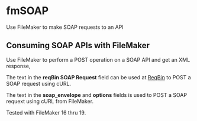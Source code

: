 # fmSOAP
Use FileMaker to make SOAP requests to an API

## Consuming SOAP APIs with FileMaker

Use FileMaker to perform a POST operation on a SOAP API and get an XML response,

The text in the __reqBin SOAP Request__ field can be used at [ReqBin](https://reqbin.com/req/c-eanbjsr1/curl-get-xml-example) to POST a SOAP request using cURL.

The text in the __soap_envelope__ and __options__ fields is used to POST a SOAP requext using cURL from FileMaker.

Tested with FileMaker 16 thru 19.
